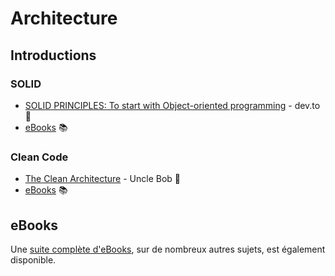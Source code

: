 # Architecture

## Introductions

### SOLID

- [SOLID PRINCIPLES: To start with Object-oriented programming](https://dev.to/ham8821/solid-principles-to-start-with-object-oriented-programming-1e49) - dev.to :page_facing_up:
- [eBooks](/Architecture/eBooks/SOLID) :books:

### Clean Code

- [The Clean Architecture](https://blog.cleancoder.com/uncle-bob/2012/08/13/the-clean-architecture.html) - Uncle Bob :page_facing_up:
- [eBooks](/Architecture/eBooks/Clean%20Architecture) :books:

## eBooks

Une [suite complète d'eBooks](/Architecture/eBooks), sur de nombreux autres sujets, est également disponible.
